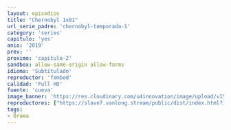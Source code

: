 ```yaml
---
layout: episodios
title: "Chernobyl 1x01"
url_serie_padre: 'chernobyl-temporada-1'
category: 'series'
capitulo: 'yes'
anio: '2019'
prev: ''
proximo: 'capitulo-2'
sandbox: allow-same-origin allow-forms
idioma: 'Subtitulado'
reproductor: 'fembed'
calidad: 'Full HD'
fuente: 'cueva'
image_banner: 'https://res.cloudinary.com/u4innovation/image/upload/v1560310449/chernobyl-banner-min_fgx16v.jpg'
reproductores: ["https://slave7.vanlong.stream/public/dist/index.html?id=3e5e2fa648de69718e6b249e8466b3a4&sub=https%3A%2F%2Fsub.cuevana2.io%2Fvtt-sub%2Fsub7%2FChernobyl.S01E01.vtt"]
tags:
- Drama
---
```












